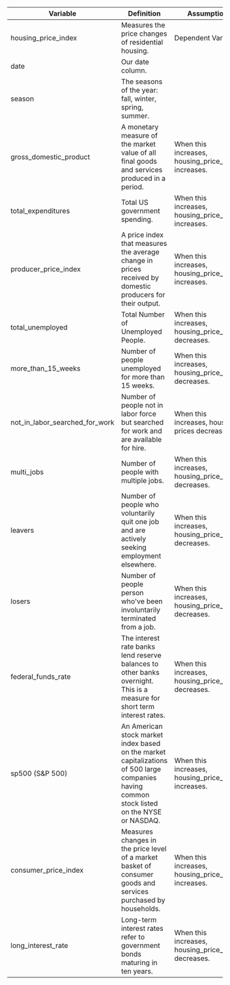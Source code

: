 <table>
    <thead>
        <tr>
            <th>Variable</th>
            <th>Definition</th>
            <th>Assumption</th>
            <th>Link</th>
        </tr>
    </thead>
    <tbody>
        <tr>
            <td>housing_price_index</td>
            <td>Measures the price changes of residential housing.</td>
            <td>Dependent Variable.</td>
            <td>https://fred.stlouisfed.org/series/USSTHPI</td>
        </tr>
        <tr>
            <td>date</td>
            <td>Our date column.</td>
            <td></td>
            <td></td>
        </tr>
        <tr>
            <td>season</td>
            <td>The seasons of the year: fall, winter, spring, summer.</td>
            <td></td>
            <td></td>
        </tr>
        <tr>
            <td>gross_domestic_product</td>
            <td>A monetary measure of the market value of all final goods and services produced in a period.</td>
            <td>When this increases, housing_price_index increases.</td>
            <td>https://fred.stlouisfed.org/series/GDP</td>
        </tr>
        <tr>
            <td>total_expenditures</td>
            <td>Total US government spending.</td>
            <td>When this increases, housing_price_index increases.</td>
            <td>https://fred.stlouisfed.org/series/W068RCQ027SBEA</td>
        </tr>
        <tr>
            <td>producer_price_index</td>
            <td>A price index that measures the average change in prices received by domestic producers for their output.</td>
            <td>When this increases, housing_price_index increases.</td>
            <td>https://fred.stlouisfed.org/series/PPIACO</td>
        </tr>
        <tr>
            <td>total_unemployed</td>
            <td>Total Number of Unemployed People.</td>
            <td>When this increases, housing_price_index decreases.</td>
            <td>https://fred.stlouisfed.org/series/U6RATE</td>
        </tr>
        <tr>
            <td>more_than_15_weeks</td>
            <td>Number of people unemployed for more than 15 weeks.</td>
            <td>When this increases, housing_price_index decreases.</td>
            <td>https://fred.stlouisfed.org/series/UEMP15OV</td>
        </tr>
        <tr>
            <td>not_in_labor_searched_for_work</td>
            <td>Number of people not in labor force but searched for work and are available for hire.</td>
            <td>When this increases, housing prices decreases.</td>
            <td>https://fred.stlouisfed.org/series/LNU05026642</td>
        </tr>
        <tr>
            <td>multi_jobs</td>
            <td>Number of people with multiple jobs.</td>
            <td>When this increases, housing_price_index decreases.</td>
            <td>https://fred.stlouisfed.org/series/LNS12026620</td>
        </tr>
        <tr>
            <td>leavers</td>
            <td>Number of people who voluntarily quit one job and are actively seeking employment elsewhere.</td>
            <td>When this increases, housing_price_index decreases.</td>
            <td>https://fred.stlouisfed.org/series/LNS13023705</td>
        </tr>
        <tr>
            <td>losers</td>
            <td>Number of people person who've been involuntarily terminated from a job.</td>
            <td>When this increases, housing_price_index decreases.</td>
            <td>https://fred.stlouisfed.org/series/U2RATE</td>
        </tr>
        <tr>
            <td>federal_funds_rate</td>
            <td>The interest rate banks lend reserve balances to other banks overnight. This is a measure for short term interest rates.</td>
            <td>When this increases, housing_price_index decreases.</td>
            <td>https://fred.stlouisfed.org/series/FEDFUNDS</td>
        </tr>
        <tr>
            <td>sp500 (S&P 500)</td>
            <td>An American stock market index based on the market capitalizations of 500 large companies having common stock listed on the NYSE or NASDAQ.</td>
            <td>When this increases, housing_price_index increases.</td>
            <td>http://www.irrationalexuberance.com/main.html?src=%2F</td>
        </tr>
        <tr>
            <td>consumer_price_index</td>
            <td>Measures changes in the price level of a market basket of consumer goods and services purchased by households.</td>
            <td>When this increases, housing_price_index increases.</td>
            <td>http://www.irrationalexuberance.com/main.html?src=%2F</td>
        </tr>
        <tr>
            <td>long_interest_rate</td>
            <td>Long-term interest rates refer to government bonds maturing in ten years.</td>
            <td>When this increases, housing_price_index decreases.</td>
            <td>http://www.irrationalexuberance.com/main.html?src=%2F</td>
        </tr>
    </tbody>
</table>
